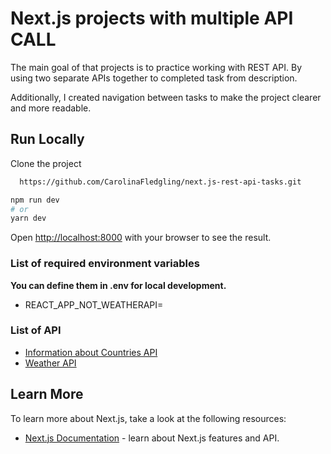 # Next.js projects with multiple API CALL

The main goal of that projects is to practice working with REST API.
By using two separate APIs together to completed task from description.


Additionally, I created navigation between tasks to make the project clearer and more readable.


## Run Locally

Clone the project

```bash
  https://github.com/CarolinaFledgling/next.js-rest-api-tasks.git
```

```bash
npm run dev
# or
yarn dev

```
Open [http://localhost:8000](http://localhost:8000) with your browser to see the result.

### List of required environment variables

**You can define them in .env for local development.**

- REACT_APP_NOT_WEATHERAPI=

### List of API 

- [Information about Countries API](https://documenter.getpostman.com/view/1134062/T1LJjU52?version=latest) 
- [Weather API](https://openweathermap.org/api) 

## Learn More

To learn more about Next.js, take a look at the following resources:

- [Next.js Documentation](https://nextjs.org/docs) - learn about Next.js features and API.